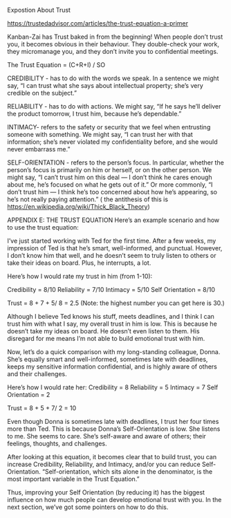 Expostion About Trust

 

https://trustedadvisor.com/articles/the-trust-equation-a-primer


Kanban-Zai has Trust baked in from the beginning!
When people don’t trust you, it becomes obvious in their behaviour. They double-check your work, they micromanage you, and they don’t invite you to confidential meetings.

The Trust Equation  = (C+R+I) / SO

CREDIBILITY - has to do with the words we speak. In a sentence we might say, “I can trust what she says about intellectual property; she’s very credible on the subject.”

RELIABILITY - has to do with actions. We might say, “If he says he’ll deliver the product tomorrow, I trust him, because he’s dependable.”

INTIMACY- refers to the safety or security that we feel when entrusting someone with something. We might say, “I can trust her with that information; she’s never violated my confidentiality before, and she would never embarrass me.”

SELF-ORIENTATION - refers to the person’s focus. In particular, whether the person’s focus is primarily on him or herself, or on the other person. We might say, “I can’t trust him on this deal — I don’t think he cares enough about me, he’s focused on what he gets out of it.” Or more commonly, “I don’t trust him — I think he’s too concerned about how he’s appearing, so he’s not really paying attention.”  ( the antithesis of this is https://en.wikipedia.org/wiki/Thick_Black_Theory)




APPENDIX E: THE TRUST EQUATION
Here’s an example scenario and how to use the trust equation:

I’ve just started working with Ted for the first time. After a few weeks, my impression of Ted is that he’s smart, well-informed, and punctual. However, I don’t know him that well, and he doesn’t seem to truly listen to others or take their ideas on board. Plus, he interrupts, a lot. 

Here’s how I would rate my trust in him (from 1-10):

Credibility = 8/10
Reliability = 7/10
Intimacy = 5/10
Self Orientation = 8/10

Trust = 8 + 7 + 5/ 8 = 2.5 (Note: the highest number you can get here is 30.)

Although I believe Ted knows his stuff, meets deadlines, and I think I can trust him with what I say, my overall trust in him is low. This is because he doesn’t take my ideas on board. He doesn’t even listen to them. His disregard for me means I’m not able to build emotional trust with him.

Now, let’s do a quick comparison with my long-standing colleague, Donna. She’s equally smart and well-informed, sometimes late with deadlines, keeps my sensitive information confidential, and is highly aware of others and their challenges.


 Here’s how I would rate her:
Credibility = 8
Reliability = 5
Intimacy = 7
Self Orientation = 2

Trust = 8 + 5 + 7/ 2 = 10

Even though Donna is sometimes late with deadlines, I trust her four times more than Ted. This is because Donna’s Self-Orientation is low. She listens to me. She seems to care. She’s self-aware and aware of others; their feelings, thoughts, and challenges.

After looking at this equation, it becomes clear that to build trust, you can increase Credibility,
Reliability, and Intimacy, and/or you can reduce Self-Orientation.  “Self-orientation, which sits alone in the denominator, is the most important variable in the Trust Equation.”

Thus, improving your Self Orientation (by reducing it) has the biggest influence on how much people can develop emotional trust with you. In the next section, we’ve got some pointers on how to do this.

